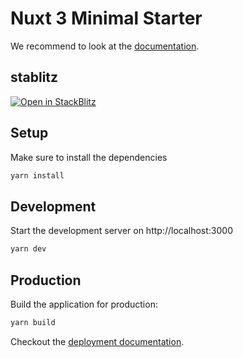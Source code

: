 # Nuxt 3 Minimal Starter

We recommend to look at the [documentation](https://v3.nuxtjs.org).

## stablitz

[![Open in StackBlitz](https://developer.stackblitz.com/img/open_in_stackblitz.svg)](https://stackblitz.com/github/claranceliberi/nuxt-tiptap)

## Setup

Make sure to install the dependencies

```bash
yarn install
```

## Development

Start the development server on http://localhost:3000

```bash
yarn dev
```

## Production

Build the application for production:

```bash
yarn build
```

Checkout the [deployment documentation](https://v3.nuxtjs.org/docs/deployment).